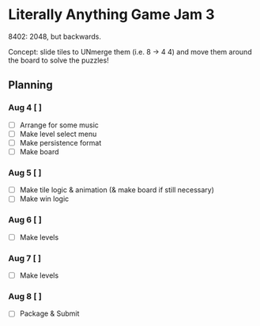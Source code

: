 # Literally Anything Game Jam 3

8402: 2048, but backwards.

Concept: slide tiles to UNmerge them (i.e. 8 -> 4 4) and move them around
the board to solve the puzzles!

## Planning

### Aug 4 [ ]

 - [ ] Arrange for some music
 - [ ] Make level select menu
 - [ ] Make persistence format
 - [ ] Make board

### Aug 5 [ ]

 - [ ] Make tile logic & animation (& make board if still necessary)
 - [ ] Make win logic

### Aug 6 [ ]

 - [ ] Make levels

### Aug 7 [ ]

 - [ ] Make levels

### Aug 8 [ ]

 - [ ] Package & Submit
